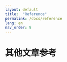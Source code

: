 ```yaml
---
layout: default
title:  "Reference"
permalink: /docs/reference
lang: en
nav_order: 8
---
```


# 其他文章参考



